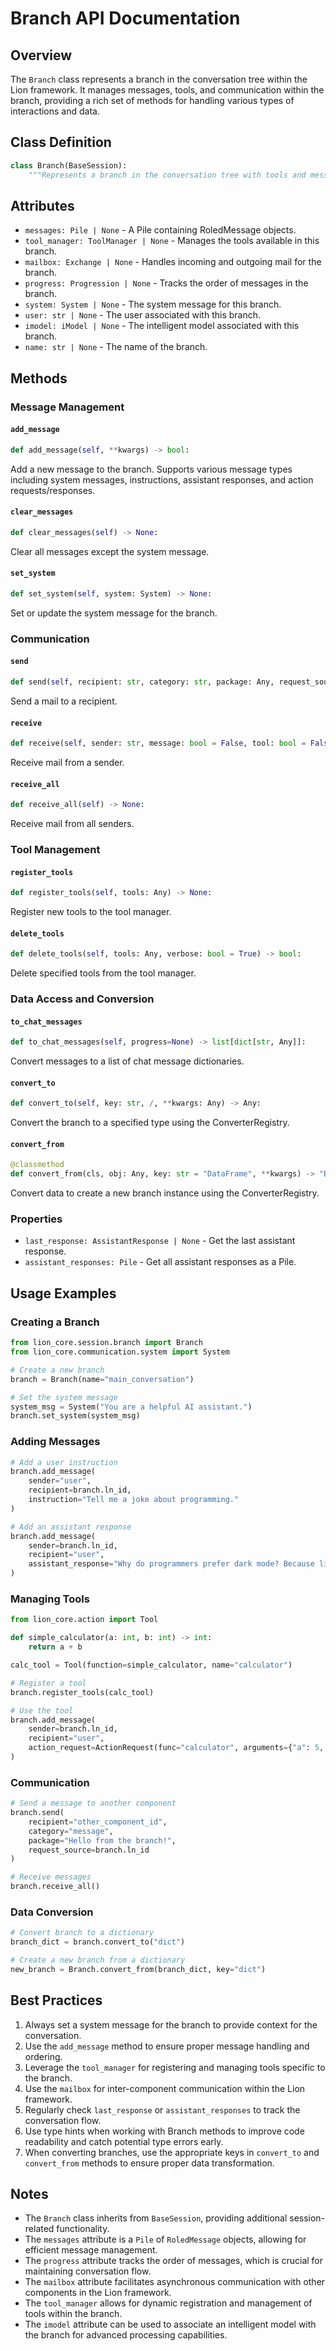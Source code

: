 # Branch API Documentation

## Overview

The `Branch` class represents a branch in the conversation tree within the Lion framework. It manages messages, tools, and communication within the branch, providing a rich set of methods for handling various types of interactions and data.

## Class Definition

```python
class Branch(BaseSession):
    """Represents a branch in the conversation tree with tools and messages."""
```

## Attributes

- `messages: Pile | None` - A Pile containing RoledMessage objects.
- `tool_manager: ToolManager | None` - Manages the tools available in this branch.
- `mailbox: Exchange | None` - Handles incoming and outgoing mail for the branch.
- `progress: Progression | None` - Tracks the order of messages in the branch.
- `system: System | None` - The system message for this branch.
- `user: str | None` - The user associated with this branch.
- `imodel: iModel | None` - The intelligent model associated with this branch.
- `name: str | None` - The name of the branch.

## Methods

### Message Management

#### `add_message`

```python
def add_message(self, **kwargs) -> bool:
```

Add a new message to the branch. Supports various message types including system messages, instructions, assistant responses, and action requests/responses.

#### `clear_messages`

```python
def clear_messages(self) -> None:
```

Clear all messages except the system message.

#### `set_system`

```python
def set_system(self, system: System) -> None:
```

Set or update the system message for the branch.

### Communication

#### `send`

```python
def send(self, recipient: str, category: str, package: Any, request_source: str) -> None:
```

Send a mail to a recipient.

#### `receive`

```python
def receive(self, sender: str, message: bool = False, tool: bool = False, imodel: bool = False) -> None:
```

Receive mail from a sender.

#### `receive_all`

```python
def receive_all(self) -> None:
```

Receive mail from all senders.

### Tool Management

#### `register_tools`

```python
def register_tools(self, tools: Any) -> None:
```

Register new tools to the tool manager.

#### `delete_tools`

```python
def delete_tools(self, tools: Any, verbose: bool = True) -> bool:
```

Delete specified tools from the tool manager.

### Data Access and Conversion

#### `to_chat_messages`

```python
def to_chat_messages(self, progress=None) -> list[dict[str, Any]]:
```

Convert messages to a list of chat message dictionaries.

#### `convert_to`

```python
def convert_to(self, key: str, /, **kwargs: Any) -> Any:
```

Convert the branch to a specified type using the ConverterRegistry.

#### `convert_from`

```python
@classmethod
def convert_from(cls, obj: Any, key: str = "DataFrame", **kwargs) -> "Branch":
```

Convert data to create a new branch instance using the ConverterRegistry.

### Properties

- `last_response: AssistantResponse | None` - Get the last assistant response.
- `assistant_responses: Pile` - Get all assistant responses as a Pile.

## Usage Examples

### Creating a Branch

```python
from lion_core.session.branch import Branch
from lion_core.communication.system import System

# Create a new branch
branch = Branch(name="main_conversation")

# Set the system message
system_msg = System("You are a helpful AI assistant.")
branch.set_system(system_msg)
```

### Adding Messages

```python
# Add a user instruction
branch.add_message(
    sender="user",
    recipient=branch.ln_id,
    instruction="Tell me a joke about programming."
)

# Add an assistant response
branch.add_message(
    sender=branch.ln_id,
    recipient="user",
    assistant_response="Why do programmers prefer dark mode? Because light attracts bugs!"
)
```

### Managing Tools

```python
from lion_core.action import Tool

def simple_calculator(a: int, b: int) -> int:
    return a + b

calc_tool = Tool(function=simple_calculator, name="calculator")

# Register a tool
branch.register_tools(calc_tool)

# Use the tool
branch.add_message(
    sender=branch.ln_id,
    recipient="user",
    action_request=ActionRequest(func="calculator", arguments={"a": 5, "b": 3})
)
```

### Communication

```python
# Send a message to another component
branch.send(
    recipient="other_component_id",
    category="message",
    package="Hello from the branch!",
    request_source=branch.ln_id
)

# Receive messages
branch.receive_all()
```

### Data Conversion

```python
# Convert branch to a dictionary
branch_dict = branch.convert_to("dict")

# Create a new branch from a dictionary
new_branch = Branch.convert_from(branch_dict, key="dict")
```

## Best Practices

1. Always set a system message for the branch to provide context for the conversation.
2. Use the `add_message` method to ensure proper message handling and ordering.
3. Leverage the `tool_manager` for registering and managing tools specific to the branch.
4. Use the `mailbox` for inter-component communication within the Lion framework.
5. Regularly check `last_response` or `assistant_responses` to track the conversation flow.
6. Use type hints when working with Branch methods to improve code readability and catch potential type errors early.
7. When converting branches, use the appropriate keys in `convert_to` and `convert_from` methods to ensure proper data transformation.

## Notes

- The `Branch` class inherits from `BaseSession`, providing additional session-related functionality.
- The `messages` attribute is a `Pile` of `RoledMessage` objects, allowing for efficient message management.
- The `progress` attribute tracks the order of messages, which is crucial for maintaining conversation flow.
- The `mailbox` attribute facilitates asynchronous communication with other components in the Lion framework.
- The `tool_manager` allows for dynamic registration and management of tools within the branch.
- The `imodel` attribute can be used to associate an intelligent model with the branch for advanced processing capabilities.

